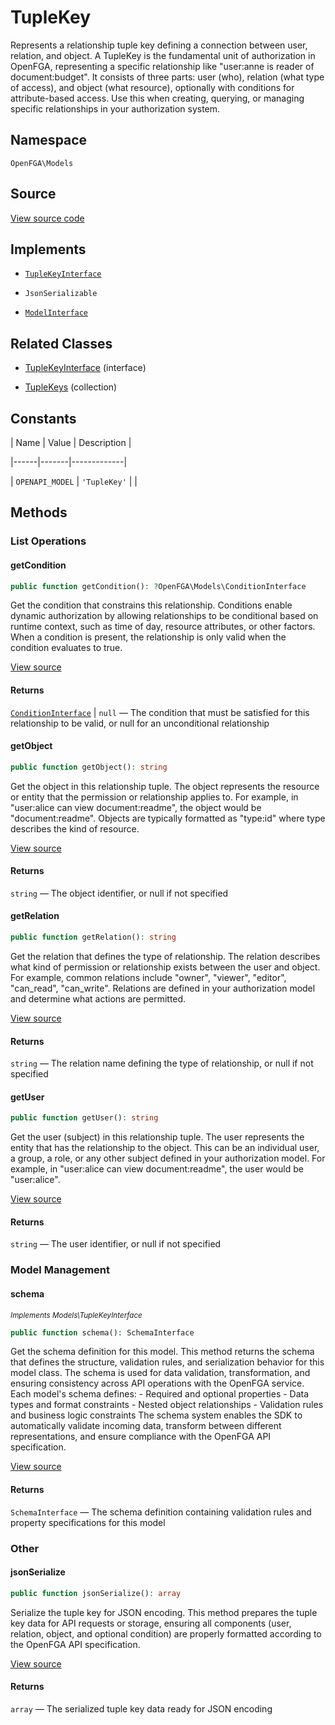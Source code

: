 # TupleKey

Represents a relationship tuple key defining a connection between user, relation, and object. A TupleKey is the fundamental unit of authorization in OpenFGA, representing a specific relationship like &quot;user:anne is reader of document:budget&quot;. It consists of three parts: user (who), relation (what type of access), and object (what resource), optionally with conditions for attribute-based access. Use this when creating, querying, or managing specific relationships in your authorization system.

## Namespace

`OpenFGA\Models`

## Source

[View source code](https://github.com/evansims/openfga-php/blob/main/src/Models/TupleKey.php)

## Implements

* [`TupleKeyInterface`](TupleKeyInterface.md)

* `JsonSerializable`

* [`ModelInterface`](ModelInterface.md)

## Related Classes

* [TupleKeyInterface](Models/TupleKeyInterface.md) (interface)

* [TupleKeys](Models/Collections/TupleKeys.md) (collection)

## Constants

| Name | Value | Description |

|------|-------|-------------|

| `OPENAPI_MODEL` | `'TupleKey'` |  |

## Methods

### List Operations

#### getCondition

```php
public function getCondition(): ?OpenFGA\Models\ConditionInterface

```

Get the condition that constrains this relationship. Conditions enable dynamic authorization by allowing relationships to be conditional based on runtime context, such as time of day, resource attributes, or other factors. When a condition is present, the relationship is only valid when the condition evaluates to true.

[View source](https://github.com/evansims/openfga-php/blob/main/src/Models/TupleKey.php#L62)

#### Returns

[`ConditionInterface`](ConditionInterface.md) &#124; `null` — The condition that must be satisfied for this relationship to be valid, or null for an unconditional relationship

#### getObject

```php
public function getObject(): string

```

Get the object in this relationship tuple. The object represents the resource or entity that the permission or relationship applies to. For example, in &quot;user:alice can view document:readme&quot;, the object would be &quot;document:readme&quot;. Objects are typically formatted as &quot;type:id&quot; where type describes the kind of resource.

[View source](https://github.com/evansims/openfga-php/blob/main/src/Models/TupleKey.php#L71)

#### Returns

`string` — The object identifier, or null if not specified

#### getRelation

```php
public function getRelation(): string

```

Get the relation that defines the type of relationship. The relation describes what kind of permission or relationship exists between the user and object. For example, common relations include &quot;owner&quot;, &quot;viewer&quot;, &quot;editor&quot;, &quot;can_read&quot;, &quot;can_write&quot;. Relations are defined in your authorization model and determine what actions are permitted.

[View source](https://github.com/evansims/openfga-php/blob/main/src/Models/TupleKey.php#L80)

#### Returns

`string` — The relation name defining the type of relationship, or null if not specified

#### getUser

```php
public function getUser(): string

```

Get the user (subject) in this relationship tuple. The user represents the entity that has the relationship to the object. This can be an individual user, a group, a role, or any other subject defined in your authorization model. For example, in &quot;user:alice can view document:readme&quot;, the user would be &quot;user:alice&quot;.

[View source](https://github.com/evansims/openfga-php/blob/main/src/Models/TupleKey.php#L89)

#### Returns

`string` — The user identifier, or null if not specified

### Model Management

#### schema

*<small>Implements Models\TupleKeyInterface</small>*

```php
public function schema(): SchemaInterface

```

Get the schema definition for this model. This method returns the schema that defines the structure, validation rules, and serialization behavior for this model class. The schema is used for data validation, transformation, and ensuring consistency across API operations with the OpenFGA service. Each model&#039;s schema defines: - Required and optional properties - Data types and format constraints - Nested object relationships - Validation rules and business logic constraints The schema system enables the SDK to automatically validate incoming data, transform between different representations, and ensure compliance with the OpenFGA API specification.

[View source](https://github.com/evansims/openfga-php/blob/main/src/Models/ModelInterface.php#L52)

#### Returns

`SchemaInterface` — The schema definition containing validation rules and property specifications for this model

### Other

#### jsonSerialize

```php
public function jsonSerialize(): array

```

Serialize the tuple key for JSON encoding. This method prepares the tuple key data for API requests or storage, ensuring all components (user, relation, object, and optional condition) are properly formatted according to the OpenFGA API specification.

[View source](https://github.com/evansims/openfga-php/blob/main/src/Models/TupleKey.php#L98)

#### Returns

`array` — The serialized tuple key data ready for JSON encoding
